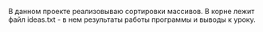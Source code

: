 В данном проекте реализовываю сортировки массивов.
В корне лежит файл ideas.txt - в нем результаты работы программы и выводы к уроку.
